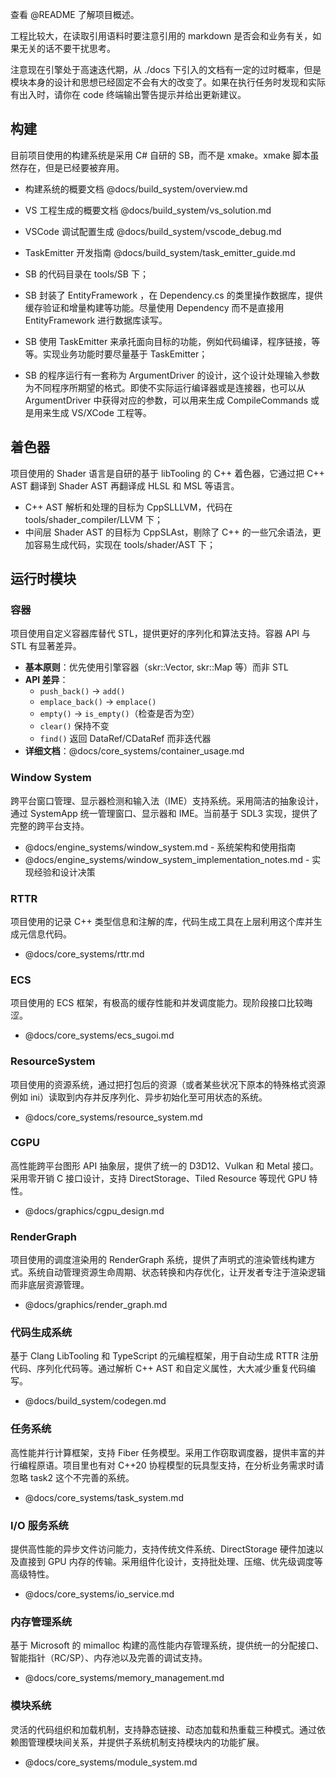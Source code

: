 查看 @README 了解项目概述。

工程比较大，在读取引用语料时要注意引用的 markdown 是否会和业务有关，如果无关的话不要干扰思考。

注意现在引擎处于高速迭代期，从 ./docs 下引入的文档有一定的过时概率，但是模块本身的设计和思想已经固定不会有大的改变了。如果在执行任务时发现和实际有出入时，请你在 code 终端输出警告提示并给出更新建议。

## 构建
目前项目使用的构建系统是采用 C# 自研的 SB，而不是 xmake。xmake 脚本虽然存在，但是已经要被弃用。

- 构建系统的概要文档 @docs/build_system/overview.md
- VS 工程生成的概要文档 @docs/build_system/vs_solution.md
- VSCode 调试配置生成 @docs/build_system/vscode_debug.md
- TaskEmitter 开发指南 @docs/build_system/task_emitter_guide.md

- SB 的代码目录在 tools/SB 下；
- SB 封装了 EntityFramework ，在 Dependency.cs 的类里操作数据库，提供缓存验证和增量构建等功能。尽量使用 Dependency 而不是直接用 EntityFramework 进行数据库读写。
- SB 使用 TaskEmitter 来承托面向目标的功能，例如代码编译，程序链接，等等。实现业务功能时要尽量基于 TaskEmitter；
- SB 的程序运行有一套称为 ArgumentDriver 的设计，这个设计处理输入参数为不同程序所期望的格式。即使不实际运行编译器或是连接器，也可以从 ArgumentDriver 中获得对应的参数，可以用来生成 CompileCommands 或是用来生成 VS/XCode 工程等。

## 着色器

项目使用的 Shader 语言是自研的基于 libTooling 的 C++ 着色器，它通过把 C++ AST 翻译到 Shader AST 再翻译成 HLSL 和 MSL 等语言。

- C++ AST 解析和处理的目标为 CppSLLLVM，代码在 tools/shader_compiler/LLVM 下；
- 中间层 Shader AST 的目标为 CppSLAst，剔除了 C++ 的一些冗余语法，更加容易生成代码，实现在 tools/shader/AST 下；

## 运行时模块

### 容器

项目使用自定义容器库替代 STL，提供更好的序列化和算法支持。容器 API 与 STL 有显著差异。

- **基本原则**：优先使用引擎容器（skr::Vector, skr::Map 等）而非 STL
- **API 差异**：
  - `push_back()` → `add()`
  - `emplace_back()` → `emplace()`
  - `empty()` → `is_empty()`（检查是否为空）
  - `clear()` 保持不变
  - `find()` 返回 DataRef/CDataRef 而非迭代器
- **详细文档**：@docs/core_systems/container_usage.md

### Window System

跨平台窗口管理、显示器检测和输入法（IME）支持系统。采用简洁的抽象设计，通过 SystemApp 统一管理窗口、显示器和 IME。当前基于 SDL3 实现，提供了完整的跨平台支持。

- @docs/engine_systems/window_system.md - 系统架构和使用指南
- @docs/engine_systems/window_system_implementation_notes.md - 实现经验和设计决策

### RTTR

项目使用的记录 C++ 类型信息和注解的库，代码生成工具在上层利用这个库并生成元信息代码。

- @docs/core_systems/rttr.md

### ECS

项目使用的 ECS 框架，有极高的缓存性能和并发调度能力。现阶段接口比较晦涩。

- @docs/core_systems/ecs_sugoi.md

### ResourceSystem

项目使用的资源系统，通过把打包后的资源（或者某些状况下原本的特殊格式资源例如 ini）读取到内存并反序列化、异步初始化至可用状态的系统。

- @docs/core_systems/resource_system.md

### CGPU

高性能跨平台图形 API 抽象层，提供了统一的 D3D12、Vulkan 和 Metal 接口。采用零开销 C 接口设计，支持 DirectStorage、Tiled Resource 等现代 GPU 特性。

- @docs/graphics/cgpu_design.md

### RenderGraph

项目使用的调度渲染用的 RenderGraph 系统，提供了声明式的渲染管线构建方式。系统自动管理资源生命周期、状态转换和内存优化，让开发者专注于渲染逻辑而非底层资源管理。

- @docs/graphics/render_graph.md

### 代码生成系统

基于 Clang LibTooling 和 TypeScript 的元编程框架，用于自动生成 RTTR 注册代码、序列化代码等。通过解析 C++ AST 和自定义属性，大大减少重复代码编写。

- @docs/build_system/codegen.md

### 任务系统

高性能并行计算框架，支持 Fiber 任务模型。采用工作窃取调度器，提供丰富的并行编程原语。项目里也有对 C++20 协程模型的玩具型支持，在分析业务需求时请忽略 task2 这个不完善的系统。

- @docs/core_systems/task_system.md

### I/O 服务系统

提供高性能的异步文件访问能力，支持传统文件系统、DirectStorage 硬件加速以及直接到 GPU 内存的传输。采用组件化设计，支持批处理、压缩、优先级调度等高级特性。

- @docs/core_systems/io_service.md

### 内存管理系统

基于 Microsoft 的 mimalloc 构建的高性能内存管理系统，提供统一的分配接口、智能指针（RC/SP）、内存池以及完善的调试支持。

- @docs/core_systems/memory_management.md

### 模块系统

灵活的代码组织和加载机制，支持静态链接、动态加载和热重载三种模式。通过依赖图管理模块间关系，并提供子系统机制支持模块内的功能扩展。

- @docs/core_systems/module_system.md